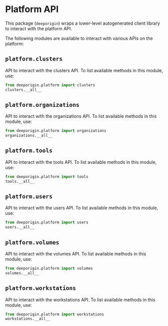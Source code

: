 # Platform API


This package (`deeporigin`) wraps a lower-level autogenerated client library to interact with the platform API. 

The following modules are available to interact with various APIs on the platform:

## `platform.clusters`

API to interact with the clusters API. To list available methods in this module, use:

```python
from deeporigin.platform import clusters
clusters.__all__
```

## `platform.organizations`

API to interact with the organizations API. To list available methods in this module, use:

```python
from deeporigin.platform import organizations
organizations.__all__
```

## `platform.tools`

API to interact with the tools API. To list available methods in this module, use:

```python
from deeporigin.platform import tools
tools.__all__
```

## `platform.users`

API to interact with the users API. To list available methods in this module, use:

```python
from deeporigin.platform import users
users.__all__
```

## `platform.volumes`

API to interact with the volumes API. To list available methods in this module, use:

```python
from deeporigin.platform import volumes
volumes.__all__
```

## `platform.workstations`

API to interact with the workstations API. To list available methods in this module, use:

```python
from deeporigin.platform import workstations
workstations.__all__
```